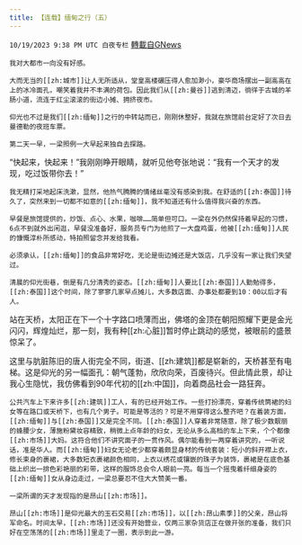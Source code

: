 ```yaml
---
title: 【连载】缅甸之行（五）
---
```

`10/19/2023 9:38 PM UTC 白夜专栏` [轉載自GNews](https://gnews.org/articles/1856651)

         

    我对大都市一向没有好感。

    大而无当的[[zh:城市]]让人无所适从，堂皇高楼碾压得人愈加渺小，豪华商场摆出一副高高在上的冰冷面孔，嘲笑着我并不丰满的荷包。因此我们从[[zh:曼谷]]逃到清迈，徜徉于古城的羊肠小道，流连于红尘滚滚的街边小摊、拥挤夜市。

    仰光也不过是我们[[zh:缅甸]]之行的中转站而已，刚刚休整好，我就在旅馆前台定好了次日去曼德勒的夜班车票。

    第二天一早，一梁照例一大早起来独自去探路。

   “快起来，快起来！”我刚刚睁开眼睛，就听见他夸张地说：“我有一个天才的发现，吃过饭带你去！”

    我无精打采地起床洗漱，显然，他热气腾腾的情绪丝毫没有感染到我。在舒适的[[zh:泰国]]待久了，突然来到一切都不如意的[[zh:缅甸]]，我不知道还有什么值得我兴奋的东西。

    早餐是旅馆提供的，炒饭、点心、水果，咖啡……简单但可口。一梁在外仍然保持着早起的习惯，6点不到就外出闲逛，早餐没准备好，服务员专门为他煎了一大盘鸡蛋，他被[[zh:缅甸]]人民的慷慨淳朴所感动，特拍照留念并发给我看。

    必须承认，[[zh:缅甸]]的食品非常好吃，无论是街边摊还是大饭店，几乎没有一家让我们失望过。

    清晨的仰光街巷，倒是有几分清秀的姿态。[[zh:缅甸]]人要比[[zh:泰国]]人勤勉得多，[[zh:泰国]]这个时间，除了寥寥几家早点摊儿，大多数店面、办事处都要到10：00以后才有人。

站在天桥，太阳正在下一个十字路口喷薄而出，佛塔的金顶在朝阳照耀下更是金光闪闪，辉煌灿烂，那一刻，我有种[[zh:心脏]]暂时停止跳动的感觉，被眼前的盛景惊呆了。

这里与肮脏陈旧的唐人街完全不同，街道、[[zh:建筑]]都是崭新的，天桥甚至有电梯。这是仰光的另一幅面孔：朝气蓬勃，欣欣向荣，百废待兴。但此情此景，却让我心生隐忧，我仿佛看到90年代初的[[zh:中国]]，向着商品社会一路狂奔。

    公共汽车上下来许多[[zh:建筑]]工人，有的已经开始工作。一些打扮漂亮，穿着传统筒裙的妇女等在路口或天桥下，也有几个男子。可能是等活的？可是不用穿得这么整齐吧？在着装方面，[[zh:缅甸]]与[[zh:泰国]]又是完全不同。[[zh:泰国]]人穿着非常随意，除了极少数靓丽的蜂腰少女，薄施粉黛妆容精致，稍微上点年龄的妇女，无论从多么高档的车上下来，个个都像[[zh:市场]]大妈。这符合他们不讲究面子的一贯作风。偶尔能看到一两穿着讲究的，一听说话，准是华人。而[[zh:缅甸]]妇女无论老少都穿着颇显身材的传统套装：短小的斜开襟上衣，修长束身的裹裙，大多数短衣裹裙颜色相同，上衣以绣花或镶嵌的珠子为装饰，裹裙是在底色基础上织出一排色彩艳丽的彩带，这样的服饰总会令人眼前一亮。每当一个摇曳着纤细身姿的[[zh:缅甸]]女从身边走过，一梁总要忍不住大大赞美一番。

    一梁所谓的天才发现指的是昂山[[zh:市场]]。

    昂山[[zh:市场]]是仰光最大的玉石交易[[zh:市场]]，以[[zh:昂山素季]]的父亲，昂山将军命名。时间太早，[[zh:市场]]还没有开始营业，仅两三家杂货店正在做开张的准备，我们只好在空荡荡的[[zh:市场]]里走了一圈，表示到此一游。
